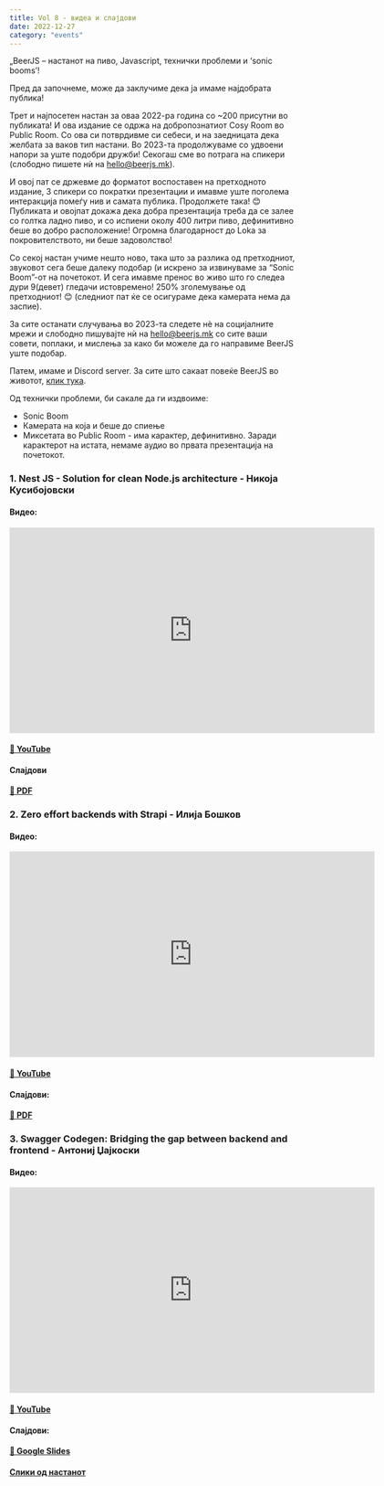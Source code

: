 ```yaml
---
title: Vol 8 - видеа и слајдови
date: 2022-12-27
category: "events"
---
```


„BeerJS – настанот на пиво, Javascript, технички проблеми и ‘sonic booms’!

Пред да започнеме, може да заклучиме дека ја имаме најдобрата публика!

Трет и најпосетен настан за оваа 2022-ра година со ~200 присутни во публиката! И ова издание се одржа на добропознатиот
Cosy Room во Public Room. Со ова си потврдивме си себеси, и на заедницата дека желбата за ваков тип настани. Во 2023-та
продолжуваме со удвоени напори за уште подобри дружби! Секогаш сме во потрага на спикери (слободно пишете нѝ на
[hello@beerjs.mk](mailto:hello@beerjs.mk)).

И овој пат се држевме до форматот воспоставен на претходното издание, 3 спикери со пократки презентации и имавме уште
поголема интеракција помеѓу нив и самата публика. Продолжете така! 😊 Публиката и овојпат докажа дека добра презентација
треба да се залее со голтка ладно пиво, и со испиени околу 400 литри пиво, дефинитивно беше во добро расположение!
Огромна благодарност до Loka за покровителството, ни беше задоволство!

Со секој настан учиме нешто ново, така што за разлика од претходниот, звуковот сега беше далеку подобар (и искрено за
извинуваме за “Sonic Boom”-от на почетокот. И сега имавме пренос во живо што го следеа дури 9(девет) гледачи
истовремено! 250% зголемување од претходниот! 😊 (следниот пат ќе се осигураме дека камерата нема да заспие).

За сите останати случувања во 2023-та следете нѐ на социјалните мрежи и слободно пишувајте нѝ на hello@beerjs.mk со сите
ваши совети, поплаки, и мислења за како би можеле да го направиме BeerJS уште подобар.

Патем, имаме и Discord server. За сите што сакаат повеќе BeerJS во животот, [клик тука](https://discord.gg/KFwsH7jc).

Од технички проблеми, би сакале да ги издвоиме:

- Sonic Boom
- Камерата на која и беше до спиење
- Миксетата во Public Room - има карактер, дефинитивно. Заради карактерот на истата, немаме аудио во првата презентација
  на почетокот.

### 1. Nest JS - Solution for clean Node.js architecture - **Никоја Кусибојовски**

#### Видео:

<div class="iframe-wrapper"><iframe src="https://www.youtube.com/embed/Gwb90uMSOk4" width="640" height="360" frameborder="0" allowfullscreen></iframe></div>

#### [🔗 YouTube](https://www.youtube.com/watch?v=Gwb90uMSOk4)

#### Слајдови

#### [🔗 PDF](/nestjs.pdf)

### 2. Zero effort backends with Strapi - **Илија Бошков**

#### Видео:

<div class="iframe-wrapper"><iframe src="https://www.youtube.com/embed/gvEVwsYzI8k" width="640" height="360" frameborder="0" allowfullscreen></iframe></div>

#### [🔗 YouTube](https://www.youtube.com/watch?v=gvEVwsYzI8k)

#### Слајдови:

#### [🔗 PDF](/Strapi_BeerJS_-_Ilija_Boshkov.pdf)

### 3. Swagger Codegen: Bridging the gap between backend and frontend - **Антониј Џајкоски**

#### Видео:

<div class="iframe-wrapper"><iframe src="https://www.youtube.com/embed/7Df0RgWmAYM" width="640" height="360" frameborder="0" allowfullscreen></iframe></div>

#### [🔗 YouTube](https://www.youtube.com/watch?v=7Df0RgWmAYM)

#### Слајдови:

#### [🔗 Google Slides](https://docs.google.com/presentation/d/1hAVd_IJtmbVwRVd4YwYr6K1flwuTB15vkKhq4xVM6I8/edit#slide=id.g138e836a2c4_0_171)

#### [Слики од настанот](https://photos.app.goo.gl/39X15mR31xwVF6mB8)
